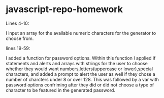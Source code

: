 # javascript-repo-homework

Lines 4-10: 

I input an array for the available numeric characters for the generator to choose from.

lines 19-59:

I added a function for password options. Within this function I applied if statements and alerts and arrays with strings for the user to choose whether they would want numbers,letters(uppercase or lower),special characters, and added a prompt to alert the user as well if they chose a number of charcters under 8 or over 128. This was followed by a var with password options confriming after they did or did not choose a type of character to be featured in the generated password. 




